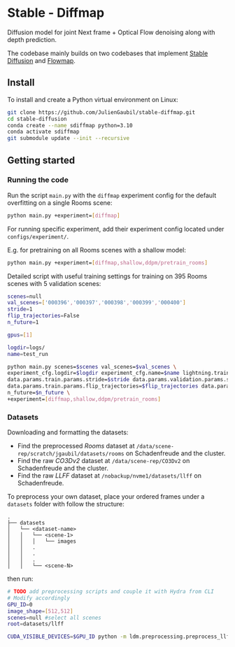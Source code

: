 # Stable - Diffmap

Diffusion model for joint Next frame + Optical Flow denoising along with depth prediction.

The codebase mainly builds on two codebases that implement [Stable Diffusion](https://github.com/justinpinkney/stable-diffusion) and [Flowmap](https://github.com/dcharatan/flowmap).


## Install
To install and create a Python virtual environment on Linux:
```bash
git clone https://github.com/JulienGaubil/stable-diffmap.git
cd stable-diffusion
conda create --name sdiffmap python=3.10
conda activate sdiffmap
git submodule update --init --recursive
```

## Getting started

### Running the code 
Run the script `main.py` with the `diffmap` experiment config for the default overfitting on a single Rooms scene:
```bash
python main.py +experiment=[diffmap]
```


For running specific experiment, add their experiment config located under `configs/experiment/`.

E.g. for pretraining on all Rooms scenes with a shallow model:
```bash
python main.py +experiment=[diffmap,shallow,ddpm/pretrain_rooms]
```


Detailed script with useful training settings for training on 395 Rooms scenes with 5 validation scenes:
```bash
scenes=null
val_scenes=['000396','000397','000398','000399','000400']
stride=1
flip_trajectories=False
n_future=1

gpus=[1]

logdir=logs/
name=test_run

python main.py scenes=$scenes val_scenes=$val_scenes \
experiment_cfg.logdir=$logdir experiment_cfg.name=$name lightning.trainer.gpus=$gpus \
data.params.train.params.stride=$stride data.params.validation.params.stride=$stride \
data.params.train.params.flip_trajectories=$flip_trajectories data.params.validation.params.flip_trajectories=$flip_trajectories \
n_future=$n_future \
+experiment=[diffmap,shallow,ddpm/pretrain_rooms]
```

### Datasets
Downloading and formatting the datasets:
- Find the preprocessed *Rooms* dataset at `/data/scene-rep/scratch/jgaubil/datasets/rooms` on Schadenfreude and the cluster.
- Find the raw *CO3Dv2* dataset at `/data/scene-rep/CO3Dv2` on Schadenfreude and the cluster.
- Find the raw *LLFF* dataset at `/nobackup/nvme1/datasets/llff` on Schadenfreude.


To preprocess your own dataset, place your ordered frames under a `datasets` folder with follow the structure:

```
.
├── datasets
│   └── <dataset-name>
│   │   └── <scene-1>
│   │   │   └── images
│   │   .
│   │   .
│   │   .
│   │   └── <scene-N>

```
then run:
```bash
# TODO add preprocessing scripts and couple it with Hydra from CLI
# Modify accordingly
GPU_ID=0
image_shape=[512,512]
scenes=null #select all scenes
root=datasets/llff

CUDA_VISIBLE_DEVICES=$GPU_ID python -m ldm.preprocessing.preprocess_llff data.root=$root data.scenes=$scenes data.image_shape=$image_shape
```